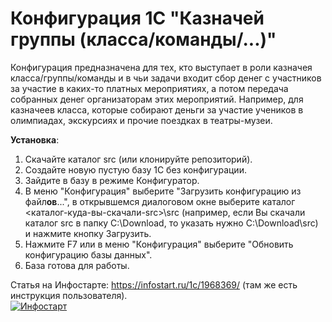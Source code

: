 # Конфигурация 1С "Казначей группы (класса/команды/...)"

Конфигурация предназначена для тех, кто выступает в роли казначея класса/группы/команды и в чьи задачи входит сбор денег с участников за участие в каких-то платных мероприятиях, а потом передача собранных денег организаторам этих мероприятий.
Например, для казначеев класса, которые собирают деньги за участие учеников в олимпиадах, экскурсиях и прочие поездках в театры-музеи.

**Установка**:
1. Скачайте каталог src (или клонируйте репозиторий).
2. Создайте новую пустую базу 1С без конфигурации.
3. Зайдите в базу в режиме Конфигуратор.
4. В меню "Конфигурация" выберите "Загрузить конфигурацию из файл**ов**...", в открывшемся диалоговом окне выберите каталог <каталог-куда-вы-скачали-src>\src (например, если Вы скачали каталог src в папку C:\Download, то указать нужно C:\Download\src) и нажмите кнопку Загрузить.
5. Нажмите F7 или в меню "Конфигурация" выберите "Обновить конфигурацию базы данных".
6. База готова для работы.

Статья на Инфостарте: https://infostart.ru/1c/1968369/ (там же есть инструкция пользователя).\
[<img src="https://infostart.ru/bitrix/templates/sandbox_empty/assets/tpl/abo/img/logo.svg" alt="Инфостарт">](https://infostart.ru/1c/1968369/)
